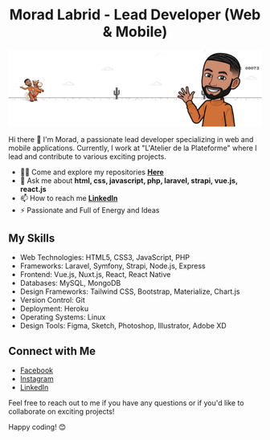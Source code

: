 <h1 align="center">Morad Labrid - Lead Developer (Web & Mobile)</h1>

<p align="center">
  <img src="images/banner.png" alt="Profile Picture">
</p>

Hi there 👋 I'm Morad, a passionate lead developer specializing in web and mobile applications. Currently, I work at "L'Atelier de la Plateforme" where I lead and contribute to various exciting projects.

- 👨‍💻 Come and explore my repositories **[Here](https://github.com/moradlabrid?tab=repositories)**
- 💬 Ask me about **html, css, javascript, php, laravel, strapi, vue.js, react.js**
- 📫 How to reach me **[LinkedIn](https://www.linkedin.com/in/moradii.84)**
- ⚡ Passionate and Full of Energy and Ideas

## My Skills

- Web Technologies: HTML5, CSS3, JavaScript, PHP
- Frameworks: Laravel, Symfony, Strapi, Node.js, Express
- Frontend: Vue.js, Nuxt.js, React, React Native
- Databases: MySQL, MongoDB
- Design Frameworks: Tailwind CSS, Bootstrap, Materialize, Chart.js
- Version Control: Git
- Deployment: Heroku
- Operating Systems: Linux
- Design Tools: Figma, Sketch, Photoshop, Illustrator, Adobe XD

## Connect with Me

- [Facebook](https://www.facebook.com/moradii.84)
- [Instagram](https://www.instagram.com/moradii.84)
- [LinkedIn](https://www.linkedin.com/in/moradii84)

Feel free to reach out to me if you have any questions or if you'd like to collaborate on exciting projects!

Happy coding! 😊
